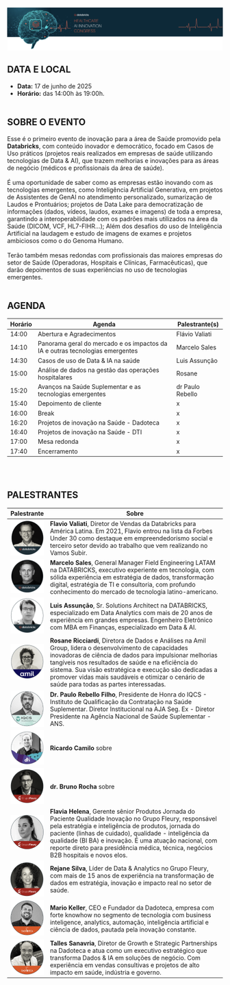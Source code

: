 <img src='https://github.com/Databricks-BR/health/raw/main/image/titulo.png' width='900px'></img>

## DATA E LOCAL

* **Data:** 17 de junho de 2025 </br>
* **Horário:** das 14:00h às 19:00h.
</br></br>

## SOBRE O EVENTO

Esse é o primeiro evento de inovação para a área de Saúde promovido pela **Databricks**, com conteúdo inovador e democrático, focado em Casos de Uso práticos (projetos reais realizados em empresas de saúde utilizando tecnologias de Data & AI), que trazem melhorias e inovações para as áreas de negócio (médicos e profissionais da área de saúde).
</br></br>
É uma oportunidade de saber como as empresas estão inovando com as tecnologias emergentes, como Inteligência Artificial Generativa, em projetos de Assistentes de GenAI no atendimento personalizado, sumarização de Laudos e Prontuários; projetos de Data Lake para democratização de informações (dados, vídeos, laudos, exames e imagens) de toda a empresa, garantindo a interoperabilidade com os padrões mais utilizados na área da Saúde (DICOM, VCF, HL7-FIHR…); Além dos desafios do uso de Inteligência Artificial na laudagem e estudo de imagens de exames e projetos ambiciosos como o do Genoma Humano.
</br></br>
Terão também mesas redondas com profissionais das maiores empresas do setor de Saúde (Operadoras, Hospitais e Clínicas, Farmacêuticas), que darão depoimentos de suas experiências no uso de tecnologias emergentes.
</br></br>

## AGENDA

| Horário |  Agenda  | Palestrante(s) |
| -- | -- | -- |
| 14:00  | Abertura e Agradecimentos	| Flávio Valiati |
| 14:10  | Panorama geral do mercado e os impactos da IA e outras tecnologias emergentes | Marcelo Sales |
| 14:30  | Casos de uso de Data & IA na saúde	| Luis Assunção |
| 15:00  | Análise de dados na gestão das operações hospitalares	| Rosane 
| 15:20  | Avanços na Saúde Suplementar e as tecnologias emergentes	| dr Paulo Rebello |
| 15:40  | Depoimento de cliente	| x |
| 16:00  | Break	| x |
| 16:20  | Projetos de inovação na Saúde - Dadoteca	| x |
| 16:40  | Projetos de inovação na Saúde - DTI	| x |
| 17:00  | Mesa redonda	| x |
| 17:40  | Encerramento	| x |


</br></br>

## PALESTRANTES

|  Palestrante |  Sobre  |
| -- | -- |
| <img src='https://github.com/Databricks-BR/health/raw/main/palestrantes/flavio_valiati.png' width='90px'></img> | **Flavio Valiati**,  Diretor de Vendas da Databricks para América Latina. Em 2021, Flavio entrou na lista da Forbes Under 30 como destaque em empreendedorismo social e terceiro setor devido ao trabalho que vem realizando no Vamos Subir. |
| <img src='https://github.com/Databricks-BR/health/raw/main/palestrantes/marcelo_sales.png' width='90px'></img> | **Marcelo Sales**, General Manager Field Engineering LATAM na DATABRICKS, executivo experiente em tecnologia, com sólida experiência em estratégia de dados, transformação digital, estratégia de TI e consultoria, com profundo conhecimento do mercado de tecnologia latino-americano. |
| <img src='https://github.com/Databricks-BR/health/raw/main/palestrantes/luis_assuncao.png' width='90px'></img> | **Luis Assunção**, Sr. Solutions Architect na DATABRICKS, especializado em Data Analytics com mais de 20 anos de experiência em grandes empresas. Engenheiro Eletrônico com MBA em Finanças, especializado em Data & AI. |
| <img src='https://github.com/Databricks-BR/health/raw/main/palestrantes/rosane_ricciardi.png' width='90px'></img> |  **Rosane Ricciardi**, Diretora de Dados e Análises na Amil Group, lidera o desenvolvimento de capacidades inovadoras de ciência de dados para impulsionar melhorias tangíveis nos resultados de saúde e na eficiência do sistema. Sua visão estratégica e execução são dedicadas a promover vidas mais saudáveis ​​e otimizar o cenário de saúde para todas as partes interessadas. |
| <img src='https://github.com/Databricks-BR/health/raw/main/palestrantes/paulo_rebello.png' width='90px'></img> | **Dr. Paulo Rebello Filho**, Presidente de Honra do IQCS - Instituto de Qualificação da Contratação na Saúde Suplementar. Diretor Institucional na AJA Seg.  Ex - Diretor Presidente na Agência Nacional de Saúde Suplementar - ANS. |
| <img src='https://github.com/Databricks-BR/health/raw/main/palestrantes/ricardo_camilo.png' width='90px'></img> | **Ricardo Camilo**  sobre |
| <img src='https://github.com/Databricks-BR/health/raw/main/palestrantes/bruno_aragao_rocha.png' width='90px'></img> | **dr. Bruno Rocha** sobre |
| <img src='https://github.com/Databricks-BR/health/raw/main/palestrantes/flavia_helena.png' width='90px'></img> | **Flavia Helena**, Gerente sênior Produtos Jornada do Paciente Qualidade Inovação no Grupo Fleury, responsável pela estratégia e inteligência de produtos, jornada do paciente (linhas de cuidado), qualidade - inteligência da qualidade (BI BA) e inovação. É uma atuação nacional, com reporte direto para presidência médica, técnica, negócios B2B hospitais e novos elos. |
| <img src='https://github.com/Databricks-BR/health/raw/main/palestrantes/rejane_silva.png' width='90px'></img> | **Rejane Silva**, Líder de Data & Analytics no Grupo Fleury, com mais de 15 anos de experiência na transformação de dados em estratégia, inovação e impacto real no setor de saúde. |
| <img src='https://github.com/Databricks-BR/health/raw/main/palestrantes/mario_keller.png' width='90px'></img> | **Mario Keller**, CEO e Fundador da Dadoteca, empresa com forte knowhow no segmento de tecnologia com business inteligence, analytics, automação, inteligência artificial e ciência de dados, pautada pela inovação constante. |
| <img src='https://github.com/Databricks-BR/health/raw/main/palestrantes/talles_sanavria.png' width='90px'></img> | **Talles Sanavria**, Diretor de Growth e Strategic Partnerships na Dadoteca e atua como um executivo estratégico que transforma Dados & IA em soluções de negócio. Com experiência em vendas consultivas e projetos de alto impacto em saúde, indústria e governo. |



